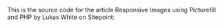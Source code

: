 This is the source code for the article Responsive Images using Picturefill and PHP by Lukas White on Sitepoint: 